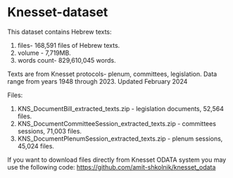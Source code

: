 # Knesset-dataset
This dataset contains Hebrew texts:
1. files- 168,591 files of Hebrew texts.
2. volume - 7,719MB.
3. words count- 829,610,045 words.

Texts are from Knesset protocols- plenum, committees, legislation.
Data range from years 1948 through 2023.
Updated February 2024

Files:
1. KNS_DocumentBill_extracted_texts.zip - legislation documents, 52,564 files.
2. KNS_DocumentCommitteeSession_extracted_texts.zip - committees sessions, 71,003 files.
3. KNS_DocumentPlenumSession_extracted_texts.zip - plenum sessions, 45,024 files.

If you want to download files directly from Knesset ODATA system you may use the following code:
https://github.com/amit-shkolnik/knesset_odata
